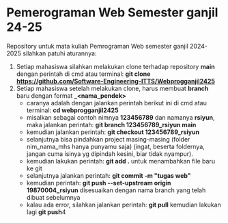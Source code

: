 # Pemerograman Web Semester ganjil 24-25

Repository untuk mata kuliah Pemrograman Web semester ganjil 2024-2025
silahkan patuhi aturannya:
1. Setiap mahasiswa silahkan melakukan clone terhadap repository **main** dengan perintah di cmd atau terminal: **git clone https://github.com/Software-Engineering-ITTS/Webprogganjil2425**
2. Setiap mahasiswa setelah melakukan clone, harus membuat **branch** baru dengan format **<nim>_<nama_pendek>**
   - caranya adalah dengan jalankan perintah berikut ini di cmd atau terminal: **cd webprogganjil2425**
   - misalkan sebagai contoh nimnya **123456789** dan namanya **rsiyun**, maka jalankan perintah: **git branch 123456789_rsiyun main**    
   - kemudian jalankan perintah: **git checkout 123456789_rsiyun**
   - selanjutnya bisa pindahkan project masing-masing (folder nim_nama_mhs hanya punyamu saja) (ingat, beserta foldernya, jangan cuma isinya yg dipindah kesini, biar tidak nyampur).
   - kemudian lakukan perintah: **git add .** untuk menambahkan file baru ke git
   - selanjutnya jalankan perintah: **git commit -m "tugas web"**
   - kemudian perintah: **git push --set-upstream origin 19870004_rsiyun** disesuaikan dengan nama branch yang telah dibuat sebelumnya
   - kalau ada error, silahkan jalankan perintah: **git pull** kemudian lakukan lagi **git push**4
